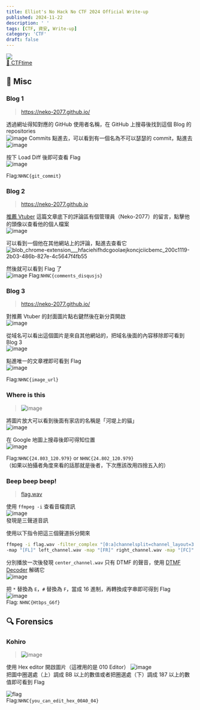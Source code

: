 ```yaml
---
title: Elliot's No Hack No CTF 2024 Official Write-up
published: 2024-11-22
description: ' '
tags: [CTF, 資安, Write-up]
category: 'CTF'
draft: false 
---
```

![](NHNC.webp)  
[🚩 CTFtime](https://ctftime.org/event/2574/)  

## 🏁 Misc
### Blog 1
> https://neko-2077.github.io/

透過網址得知對應的 GitHub 使用者名稱，在 GitHub 上搜尋後找到這個 Blog 的 repositories  
![image](github.png)
Commits 點進去，可以看到有一個名為不可以瑟瑟的 commit，點進去  
![image](commit.png)

按下 Load Diff 後即可查看 Flag  
![image](diff.png)

Flag:`NHNC{git_commit}`

### Blog 2
> https://neko-2077.github.io

[推薦 Vtuber](https://neko-2077.github.io/p/%E6%8E%A8%E8%96%A6-vtuber/) 這篇文章底下的評論區有個管理員（Neko-2077）的留言，點擊他的頭像以查看他的個人檔案  
![image](admin_comment.png)

可以看到一個他在其他網站上的評論，點進去查看它  
![blob_chrome-extension___hfaciehifhdcgoolaejkoncjciicbemc_200c1119-2b03-486b-827e-4c5647f4fb55](Neko.png)

然後就可以看到 Flag 了  
![image](blog2_flag.png)
Flag:`NHNC{comments_disqusjs}`

### Blog 3
> https://neko-2077.github.io/

對推薦 Vtuber 的封面圖片點右鍵然後在新分頁開啟  
![image](url.png)

從域名可以看出這個圖片是來自其他網站的，把域名後面的內容移除即可看到 Blog 3  
![image](blog3.png)


點進唯一的文章裡即可看到 Flag  
![image](blog3_flag.png)

Flag:`NHNC{image_url}`

### Where is this
> ![image](OSINT.jpg)

將圖片放大可以看到後面有家店的名稱是「河堤上的貓」  
![image](cat.png)

在 Google 地圖上搜尋後即可得知位置  
![image](google_map.png)

Flag:`NHNC{24.803_120.979}` or `NHNC{24.802_120.979}`  
（如果以拍攝者角度來看的話那就是後者，下次應該改用四捨五入的）
### Beep beep beep!
> [flag.wav](https://github.com/Elliot-32/Elliot-32.github.io/raw/refs/heads/main/src/content/posts/NHNC2024wp/flag.wav)

使用 `ffmpeg -i` 查看音檔資訊  
![image](ffmpeg.png)  
發現是三聲道音訊

使用以下指令把這三個聲道拆分開來  
```bash
ffmpeg -i flag.wav -filter_complex "[0:a]channelsplit=channel_layout=3.0[FL][FR][FC]" \
-map "[FL]" left_channel.wav -map "[FR]" right_channel.wav -map "[FC]" center_channel.wav
```  
分別播放一次後發現 `center_channel.wav` 只有 DTMF 的聲音，使用 [DTMF Decoder](https://dtmf.netlify.app/) 解碼它  
![image](DTMF.png)

把 `*` 替換為 `E`，`#` 替換為 `F`，當成 16 進制，再轉換成字串即可得到 Flag  
![image](xxd.png)  
Flag: `NHNC{Htbps_G6f}`

## 🔍 Forensics

### Kohiro  
> ![image](flag.jpg)  

使用 Hex editor 開啟圖片（這裡用的是 010 Editor）
![image](010_editor.png)  
把圖中圈選處（上）調成 BB 以上的數值或者把圈選處（下）調成 187 以上的數值即可看到 Flag  

![flag](kohiro_flag.png)  
Flag:`NHNC{you_can_edit_hex_00A0_04}`

